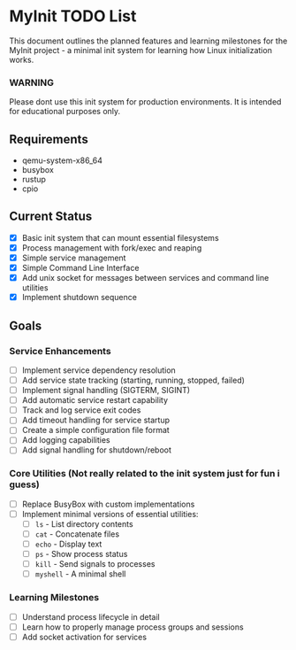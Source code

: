 # MyInit TODO List

This document outlines the planned features and learning milestones for the MyInit project - a minimal init system for learning how Linux initialization works.

### WARNING
Please dont use this init system for production environments. It is intended for educational purposes only.

## Requirements
- qemu-system-x86_64
- busybox
- rustup
- cpio

## Current Status
- [x] Basic init system that can mount essential filesystems
- [x] Process management with fork/exec and reaping
- [x] Simple service management
- [x] Simple Command Line Interface
- [x] Add unix socket for messages between services and command line utilities
- [x] Implement shutdown sequence

## Goals

### Service Enhancements
- [ ] Implement service dependency resolution
- [ ] Add service state tracking (starting, running, stopped, failed)
- [ ] Implement signal handling (SIGTERM, SIGINT)
- [ ] Add automatic service restart capability
- [ ] Track and log service exit codes
- [ ] Add timeout handling for service startup
- [ ] Create a simple configuration file format
- [ ] Add logging capabilities
- [ ] Add signal handling for shutdown/reboot

### Core Utilities (Not really related to the init system just for fun i guess)
- [ ] Replace BusyBox with custom implementations
- [ ] Implement minimal versions of essential utilities:
  - [ ] `ls` - List directory contents
  - [ ] `cat` - Concatenate files
  - [ ] `echo` - Display text
  - [ ] `ps` - Show process status
  - [ ] `kill` - Send signals to processes
  - [ ] `myshell` - A minimal shell

### Learning Milestones
- [ ] Understand process lifecycle in detail
- [ ] Learn how to properly manage process groups and sessions
- [ ] Add socket activation for services
